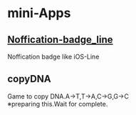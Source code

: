# mini-Apps  


## [Noffication-badge_line](https://yyhome-tromb.github.io/mini-Apps/Noffication-badge_line.html)  
 Noffication badge like iOS-Line  
  
## copyDNA  
 Game to copy DNA.A->T,T->A,C->G,G->C  
 ※preparing this.Wait for complete.  
